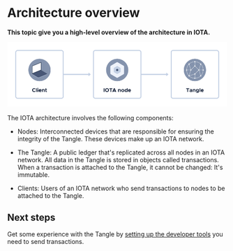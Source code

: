 # Architecture overview

**This topic give you a high-level overview of the architecture in IOTA.**

![IOTA architecture](../images/architecture.png)

The IOTA architecture involves the following components:

- Nodes: Interconnected devices that are responsible for ensuring the integrity of the Tangle. These devices make up an IOTA network.

- The Tangle: A public ledger that's replicated across all nodes in an IOTA network. All data in the Tangle is stored in objects called transactions. When a transaction is attached to the Tangle, it cannot be changed: It's immutable.

- Clients: Users of an IOTA network who send transactions to nodes to be attached to the Tangle.

## Next steps

Get some experience with the Tangle by [setting up the developer tools](../first-steps/set-up-env.md) you need to send transactions.





